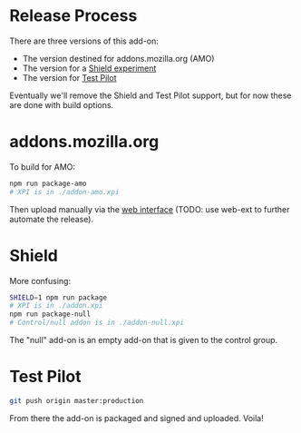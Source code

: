 # Release Process

There are three versions of this add-on:

* The version destined for addons.mozilla.org (AMO)
* The version for a [Shield experiment](https://wiki.mozilla.org/Firefox/Shield)
* The version for [Test Pilot](https://testpilot.firefox.com/experiments/side-view)

Eventually we'll remove the Shield and Test Pilot support, but for now these are done with build options.

# addons.mozilla.org

To build for AMO:

```sh
npm run package-amo
# XPI is in ./addon-amo.xpi
```

Then upload manually via the [web interface](https://addons.mozilla.org/en-US/developers/addon/side-view/edit) (TODO: use web-ext to further automate the release).

# Shield

More confusing:

```sh
SHIELD=1 npm run package
# XPI is in ./addon.xpi
npm run package-null
# Control/null addon is in ./addon-null.xpi
```

The "null" add-on is an empty add-on that is given to the control group.

# Test Pilot

```sh
git push origin master:production
```

From there the add-on is packaged and signed and uploaded. Voila!
